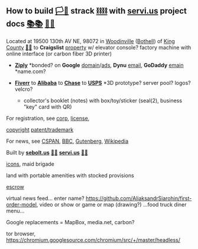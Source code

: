 
##  How to build [🏳🏴](xn--en8hc.ws) strack [⛓⛓](xn--l9ha.ws) with **[servi.us](https://servi.us)**  project docs [📚📚](xn--zt8ha.ws) [📮📮](xn--ku8ha.ws)

Located at 19500 130th AV NE, 98072 in [Woodinville](https://www.ci.woodinville.wa.us/) ([Bothell](http://www.ci.bothell.wa.us/)) of [King County](https://www.kingcounty.gov/) [🌳🌳](xn--wh8ha.ws) to **Craigslist** [property](https://www.craigslist.com) w/ elevator console? factory machine with online interface (or carbon fiber 3D printer)

- [**Ziply**](https://ziplyfiber.com/login) *bonded? on **Google** [domain](https://domains.google.com)/[ads](https://www.google.com/adsensenew/u/0/pub-1429497248082414/home?hl=en-US&signup-no-redirect=true), **Dynu** [email](https://www.dynu.com), **GoDaddy** [emain](https://dcc.godaddy.com/domains/?isc=cjc1off30) *name.com?

- [**Fiverr**](https://www.fiverr.com/) to [**Alibaba**](https://www.alibaba.com) to [**Chase**](https://developer.authorize.net/api/reference/index.html#payment-transactions-debit-a-bank-account) to [**USPS**](https://www.usps.com/business/web-tools-apis/documentation-updates.htm) *3D prototype? server pool? logos? velcro?

  - collector's booklet (notes) with box/toy/sticker (seal(2), business "key" card with QR)

For registration, see [corp](https://ccfs.sos.wa.gov/#/Dashboard), [license](https://secure.dor.wa.gov/), 

[copyright](https://eco.copyright.gov/eService_enu/start.swe?SWECmd=Login&SWEPL=1&SRN=&SWETS=1584673446735) [patent/trademark](https://www.uspto.gov/)

For news, see [CSPAN](https://www.c-span.org/), [BBC](http://feeds.bbci.co.uk/news/rss.xml), [Gutenberg](http://www.gutenberg.org/wiki/Main_Page), [Wikipedia](http://www.wikipedia.org/wiki/Special:Random)

Built by **[sebolt.us](https://sebolt.us)** [🔩🔩](xn--8v8ha.ws) **[servi.us](https://boltb.in)** [🔩🔩](xn--8v8ha.ws) 

 [icons](https://material.io/resources/icons/?style=baseline), maid brigade

land with portable amenities with stocked provisions

[escrow](https://my.escrow.com/myescrow/MyTransactions.asp?hid=mt)

virtual news feed... enter name? https://github.com/AliaksandrSiarohin/first-order-model, video or show or game or map (drawing?)
...food truck diner menu...

Google replacements = MapBox, media.net, carbon?

tor browser, https://chromium.googlesource.com/chromium/src/+/master/headless/
